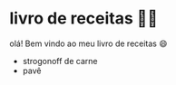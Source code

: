 # livro de receitas :woman_cook:

olá! Bem vindo ao meu livro de receitas :smile:

- strogonoff de carne
- pavê